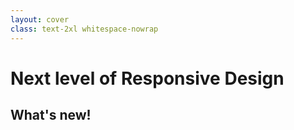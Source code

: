 ```yaml
---
layout: cover
class: text-2xl whitespace-nowrap
---
```


# Next level of **Responsive** Design
## What's new!
